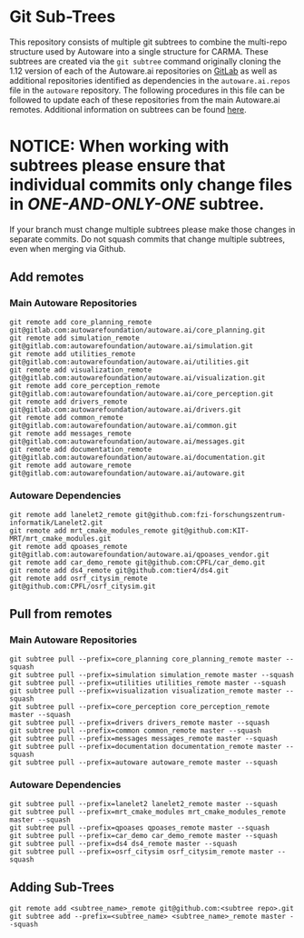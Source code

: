 # Git Sub-Trees

This repository consists of multiple git subtrees to combine the multi-repo structure used by Autoware into a single structure for CARMA. These subtrees are created via the `git subtree` command originally cloning the 1.12 version of each of the Autoware.ai repositories on [GitLab](https://gitlab.com/autowarefoundation/autoware.ai) as well as additional repositories identified as dependencies in the `autoware.ai.repos` file in the `autoware` repository. The following procedures in this file can be followed to update each of these repositories from the main Autoware.ai remotes. Additional information on subtrees can be found [here](https://blog.developer.atlassian.com/the-power-of-git-subtree/).

# NOTICE: When working with subtrees please ensure that individual commits only change files in *ONE-AND-ONLY-ONE* subtree.
If your branch must change multiple subtrees please make those changes in separate commits. Do not squash commits that change multiple subtrees, even when merging via Github.

## Add remotes

### Main Autoware Repositories

```shell
git remote add core_planning_remote git@gitlab.com:autowarefoundation/autoware.ai/core_planning.git
git remote add simulation_remote git@gitlab.com:autowarefoundation/autoware.ai/simulation.git
git remote add utilities_remote git@gitlab.com:autowarefoundation/autoware.ai/utilities.git
git remote add visualization_remote git@gitlab.com:autowarefoundation/autoware.ai/visualization.git
git remote add core_perception_remote git@gitlab.com:autowarefoundation/autoware.ai/core_perception.git
git remote add drivers_remote git@gitlab.com:autowarefoundation/autoware.ai/drivers.git
git remote add common_remote git@gitlab.com:autowarefoundation/autoware.ai/common.git
git remote add messages_remote git@gitlab.com:autowarefoundation/autoware.ai/messages.git
git remote add documentation_remote git@gitlab.com:autowarefoundation/autoware.ai/documentation.git
git remote add autoware_remote git@gitlab.com:autowarefoundation/autoware.ai/autoware.git
```

### Autoware Dependencies

```shell
git remote add lanelet2_remote git@github.com:fzi-forschungszentrum-informatik/Lanelet2.git
git remote add mrt_cmake_modules_remote git@github.com:KIT-MRT/mrt_cmake_modules.git
git remote add qpoases_remote git@gitlab.com:autowarefoundation/autoware.ai/qpoases_vendor.git
git remote add car_demo_remote git@github.com:CPFL/car_demo.git
git remote add ds4_remote git@github.com:tier4/ds4.git
git remote add osrf_citysim_remote git@github.com:CPFL/osrf_citysim.git
```

## Pull from remotes

### Main Autoware Repositories

```shell
git subtree pull --prefix=core_planning core_planning_remote master --squash
git subtree pull --prefix=simulation simulation_remote master --squash
git subtree pull --prefix=utilities utilities_remote master --squash
git subtree pull --prefix=visualization visualization_remote master --squash
git subtree pull --prefix=core_perception core_perception_remote master --squash
git subtree pull --prefix=drivers drivers_remote master --squash
git subtree pull --prefix=common common_remote master --squash
git subtree pull --prefix=messages messages_remote master --squash
git subtree pull --prefix=documentation documentation_remote master --squash
git subtree pull --prefix=autoware autoware_remote master --squash
```

### Autoware Dependencies

```shell
git subtree pull --prefix=lanelet2 lanelet2_remote master --squash
git subtree pull --prefix=mrt_cmake_modules mrt_cmake_modules_remote master --squash
git subtree pull --prefix=qpoases qpoases_remote master --squash
git subtree pull --prefix=car_demo car_demo_remote master --squash
git subtree pull --prefix=ds4 ds4_remote master --squash
git subtree pull --prefix=osrf_citysim osrf_citysim_remote master --squash
```

## Adding Sub-Trees

```shell
git remote add <subtree_name>_remote git@github.com:<subtree repo>.git
git subtree add --prefix=<subtree_name> <subtree_name>_remote master --squash
```
